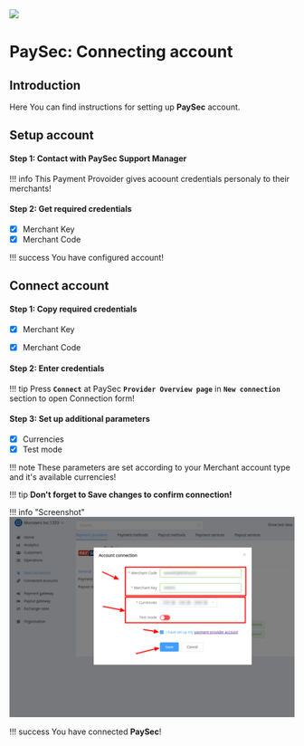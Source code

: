<img src="https://static.openfintech.io/payment_providers/paysec/logo.svg?w=400" width="400px">

# PaySec: Connecting account

## Introduction

Here You can find  instructions for setting up **PaySec**  account.

## Setup account

#### Step 1: Contact with PaySec Support Manager

!!! info
    This Payment Provoider gives acoount credentials personaly to their merchants!

#### Step 2: Get required credentials

- [x] Merchant Key
- [x] Merchant Code

!!! success
    You have configured account!




## Connect account

#### Step 1: Copy required credentials

- [x] Merchant Key
- [x] Merchant Code


#### Step 2: Enter credentials

!!! tip
    Press **```Connect```** at PaySec **```Provider Overview page```** in **```New connection```** section to open Connection form!


#### Step 3: Set up additional parameters 

- [x] Currencies
- [x] Test mode

!!! note
    These parameters are set according to your Merchant account type and it's available currencies!

!!! tip
    **Don't forget to Save changes to confirm connection!**

!!! info "Screenshot"
    [![Connect](images/paysec-step_connect.png)](images/paysec-step_connect.png)


!!! success
    You have connected **PaySec**!
